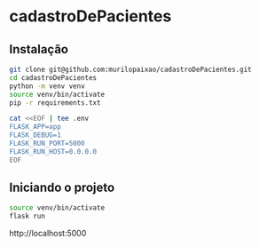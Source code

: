 # cadastroDePacientes

## Instalação 

```bash
git clone git@github.com:murilopaixao/cadastroDePacientes.git
cd cadastroDePacientes
python -m venv venv
source venv/bin/activate
pip -r requirements.txt
```

```bash
cat <<EOF | tee .env
FLASK_APP=app
FLASK_DEBUG=1
FLASK_RUN_PORT=5000
FLASK_RUN_HOST=0.0.0.0
EOF
```

## Iniciando o projeto

```bash
source venv/bin/activate
flask run
```

http://localhost:5000